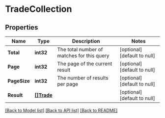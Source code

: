 # TradeCollection

## Properties
Name | Type | Description | Notes
------------ | ------------- | ------------- | -------------
**Total** | **int32** | The total number of matches for this query | [optional] [default to null]
**Page** | **int32** | The page of the current result | [optional] [default to null]
**PageSize** | **int32** | The number of results per page | [optional] [default to null]
**Result** | [**[]Trade**](trade.md) |  | [optional] [default to null]

[[Back to Model list]](../README.md#documentation-for-models) [[Back to API list]](../README.md#documentation-for-api-endpoints) [[Back to README]](../README.md)

